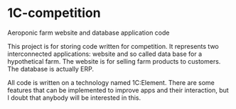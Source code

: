 # 1C-competition
Aeroponic farm website and database application code

This project is for storing code written for competition. It represents two interconnected applications: website and so called data base for a hypothetical farm. The website is for selling farm products to customers. The database is actually ERP.

All code is written on a technology named 1C:Element. There are some features that can be implemented to improve apps and their interaction, but I doubt that anybody will be interested in this.
